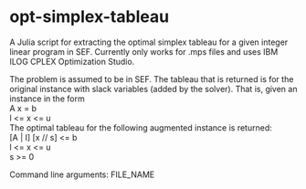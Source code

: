 # opt-simplex-tableau

A Julia script for extracting the optimal simplex tableau for a given integer linear program in SEF. Currently only works for .mps files and uses IBM ILOG CPLEX Optimization Studio. 

The problem is assumed to be in SEF. The tableau that is returned is for the original instance with slack variables (added by the solver). That is, given an instance in the form  
 	A x = b  
 	l <= x <= u  
 The optimal tableau for the following augmented instance is returned:  
 	[A | I] [x // s] <= b  
 	l <= x <= u  
 	s >= 0  
  
Command line arguments: FILE_NAME
